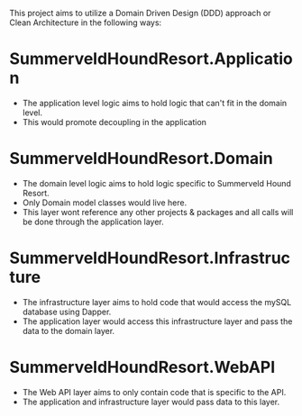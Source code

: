 This project aims to utilize a Domain Driven Design (DDD) approach or Clean Architecture in the following ways: 

# SummerveldHoundResort.Application 
- The application level logic aims to hold logic that can't fit in the domain level. 
- This would promote decoupling in the application 

# SummerveldHoundResort.Domain 
- The domain level logic aims to hold logic specific to Summerveld Hound Resort. 
- Only Domain model classes would live here. 
- This layer wont reference any other projects & packages and all calls will be done through the application layer.

# SummerveldHoundResort.Infrastructure 
- The infrastructure layer aims to hold code that would access the mySQL database using Dapper.
- The application layer would access this infrastructure layer and pass the data to the domain layer.

# SummerveldHoundResort.WebAPI 
- The Web API layer aims to only contain code that is specific to the API. 
- The application and infrastructure layer would pass data to this layer.